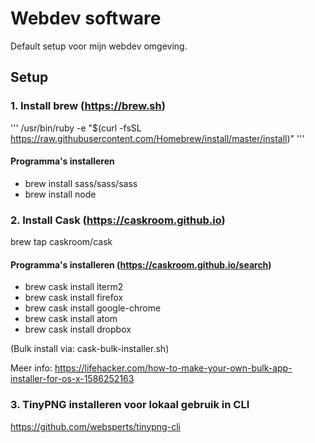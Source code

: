 # Webdev software
Default setup voor mijn webdev omgeving.

## Setup
### 1. Install brew (https://brew.sh)

'''
/usr/bin/ruby -e "$(curl -fsSL https://raw.githubusercontent.com/Homebrew/install/master/install)"
'''

#### Programma's installeren
- brew install sass/sass/sass
- brew install node

### 2. Install Cask (https://caskroom.github.io)
brew tap caskroom/cask

#### Programma's installeren (https://caskroom.github.io/search)

- brew cask install iterm2
- brew cask install firefox
- brew cask install google-chrome
- brew cask install atom
- brew cask install dropbox

(Bulk install via: cask-bulk-installer.sh)

Meer info: https://lifehacker.com/how-to-make-your-own-bulk-app-installer-for-os-x-1586252163

### 3. TinyPNG installeren voor lokaal gebruik in CLI
https://github.com/websperts/tinypng-cli
